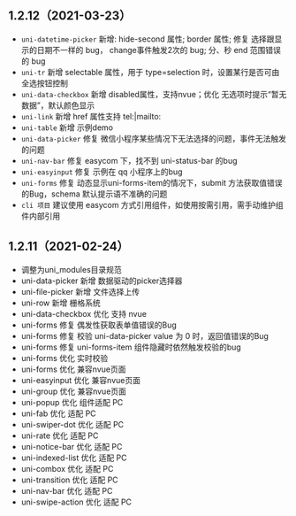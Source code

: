 ## 1.2.12（2021-03-23）
- ``uni-datetime-picker`` 新增: hide-second 属性; border 属性; 修复 选择跟显示的日期不一样的 bug， change事件触发2次的 bug; 分、秒 end 范围错误的 bug
- ``uni-tr``  新增 selectable 属性，用于 type=selection 时，设置某行是否可由全选按钮控制
- ``uni-data-checkbox`` 新增 disabled属性，支持nvue；优化 无选项时提示“暂无数据”，默认颜色显示
- ``uni-link``  新增 href 属性支持 tel:|mailto:
- ``uni-table`` 新增 示例demo
- ``uni-data-picker`` 修复 微信小程序某些情况下无法选择的问题，事件无法触发的问题
- ``uni-nav-bar`` 修复 easycom 下，找不到 uni-status-bar 的bug
- ``uni-easyinput`` 修复 示例在 qq 小程序上的bug
- ``uni-forms`` 修复 动态显示uni-forms-item的情况下，submit 方法获取值错误的Bug，schema 默认提示语不准确的问题
- ``cli 项目`` 建议使用 easycom 方式引用组件，如使用按需引用，需手动维护组件内部引用

## 1.2.11（2021-02-24）
- 调整为uni_modules目录规范
- uni-data-picker 新增  数据驱动的picker选择器
- uni-file-picker 新增  文件选择上传
- uni-row 新增 栅格系统
- uni-data-checkbox 优化 支持 nvue
- uni-forms 修复 偶发性获取表单值错误的Bug
- uni-forms 修复 校验 uni-data-picker value 为 0 时，返回值错误的Bug
- uni-forms 修复 uni-forms-item 组件隐藏时依然触发校验的bug
- uni-forms 优化 实时校验
- uni-forms 优化 兼容nvue页面
- uni-easyinput 优化 兼容nvue页面
- uni-group 优化 兼容nvue页面
- uni-popup 优化 组件适配 PC
- uni-fab 优化 适配 PC
- uni-swiper-dot 优化 适配 PC
- uni-rate 优化 适配 PC
- uni-notice-bar 优化 适配 PC
- uni-indexed-list 优化 适配 PC
- uni-combox 优化 适配 PC
- uni-transition 优化 适配 PC
- uni-nav-bar 优化 适配 PC
- uni-swipe-action 优化 适配 PC
